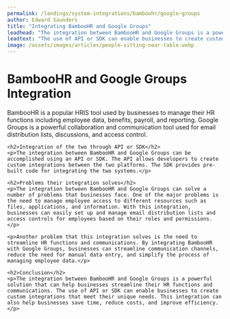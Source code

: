 ```yaml
---
permalink: /landings/system-integrations/bamboohr/google-groups
author: Edward Saunders
title: "Integrating BambooHR and Google Groups"
leadhead: "The integration between BambooHR and Google Groups is a powerful solution that can help businesses streamline their HR functions and communications"
leadtext: "The use of API or SDK can enable businesses to create custom integrations that meet their unique needs. This integration can also help businesses save time, reduce costs, and improve efficiency."
image: /assets/images/articles/people-sitting-near-table.webp
---
```

<div class="arttext">	<h1>BambooHR and Google Groups Integration</h1>
	<p>BambooHR is a popular HRIS tool used by businesses to manage their HR functions including employee data, benefits, payroll, and reporting. Google Groups is a powerful collaboration and communication tool used for email distribution lists, discussions, and access control. </p>

	<h2>Integration of the two through API or SDK</h2>
	<p>The integration between BambooHR and Google Groups can be accomplished using an API or SDK. The API allows developers to create custom integrations between the two platforms. The SDK provides pre-built code for integrating the two systems.</p>

	<h2>Problems their integration solves</h2>
	<p>The integration between BambooHR and Google Groups can solve a number of problems that businesses face. One of the major problems is the need to manage employee access to different resources such as files, applications, and information. With this integration, businesses can easily set up and manage email distribution lists and access controls for employees based on their roles and permissions.</p>

	<p>Another problem that this integration solves is the need to streamline HR functions and communications. By integrating BambooHR with Google Groups, businesses can streamline communication channels, reduce the need for manual data entry, and simplify the process of managing employee data.</p>

	<h2>Conclusion</h2>
	<p>The integration between BambooHR and Google Groups is a powerful solution that can help businesses streamline their HR functions and communications. The use of API or SDK can enable businesses to create custom integrations that meet their unique needs. This integration can also help businesses save time, reduce costs, and improve efficiency.</p>
</div>
